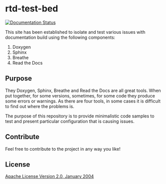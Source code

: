 # rtd-test-bed

[![Documentation Status](https://readthedocs.org/projects/rtd-test-bed/badge/?version=latest)](http://rtd-test-bed.readthedocs.io/en/latest/?badge=latest)

This site has been established to isolate and test various issues with documentation build using the following components:

1. Doxygen
2. Sphinx
3. Breathe
4. Read the Docs

## Purpose

They Doxygen, Sphinx, Breathe and Read the Docs are all great tools. When put together, for some versions, sometimes, for some code they produce some errors or warnings. As there are four tools, in some cases it is difficult to find out where the problems is.

The purpose of this repository is to provide minimalistic code samples to test and present particular configuration that is causing issues. 


## Contribute

Feel free to contribute to the project in any way you like!


## License

[Apache License Version 2.0, January 2004](LICENSE)